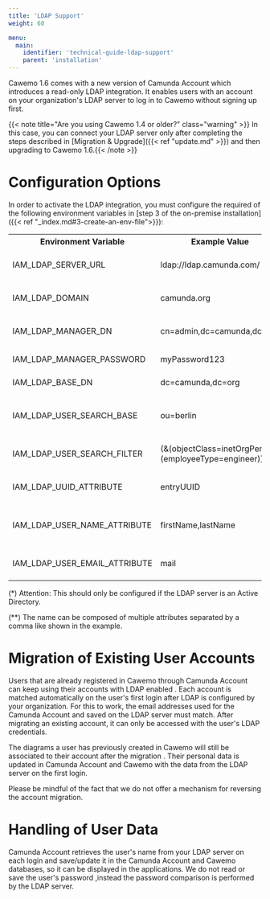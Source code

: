 ```yaml
---
title: 'LDAP Support'
weight: 60

menu:
  main:
    identifier: 'technical-guide-ldap-support'
    parent: 'installation'
---
```


Cawemo 1.6 comes with a new version of Camunda Account which introduces a read-only LDAP integration. It enables users
 with an account on your organization's LDAP server to log in to Cawemo without signing up first.
  
{{< note title="Are you using Cawemo 1.4 or older?" class="warning" >}} In this case, you can connect your LDAP server
 only after completing the steps described in [Migration & Upgrade]({{< ref "update.md" >}}) and then upgrading to
  Cawemo 1.6.{{< /note >}}
  
# Configuration Options

In order to activate the LDAP integration, you must configure the required of the following environment variables in
 [step 3 of the on-premise installation]({{< ref "_index.md#3-create-an-env-file">}}):

<table class="table table-striped">
 <tr>
   <th>Environment Variable</th>
   <th>Example Value</th>
   <th>Description</th>
   <th>Required</th>
 </tr>
  <tr>
    <td>IAM_LDAP_SERVER_URL</td>
    <td>ldap://ldap.camunda.com/</td>
    <td>URL at which the LDAP server can be reached</td>
    <td>Yes</td>
  </tr>  
  <tr>
    <td>IAM_LDAP_DOMAIN</td>
    <td>camunda.org</td>
    <td>Domain of an Active Directory LDAP Server</td>
    <td>No*</td>
 </tr>
 <tr>
    <td>IAM_LDAP_MANAGER_DN</td>
    <td>cn=admin,dc=camunda,dc=org</td>
    <td>Dn (Distinguished name) to bind to the LDAP server</td>
    <td>Yes</td>
 </tr>
 <tr>
    <td>IAM_LDAP_MANAGER_PASSWORD</td>
    <td>myPassword123</td>
    <td>Password to bind to the LDAP server</td>
    <td>Yes</td>
 </tr>
 <tr>
   <td>IAM_LDAP_BASE_DN</td>
   <td>dc=camunda,dc=org</td>
   <td>Start location for LDAP search</td>
   <td>Yes</td>
 </tr>
 <tr>
   <td>IAM_LDAP_USER_SEARCH_BASE</td>
   <td>ou=berlin</td>
   <td>Start location for user search; relative to IAM_LDAP_BASE_DN</td>
   <td>No</td>
 </tr>
 <tr>
   <td>IAM_LDAP_USER_SEARCH_FILTER</td>
   <td>(&(objectClass=inetOrgPerson)(employeeType=engineer))</td>
   <td>Filter to restrict the group of users to search in</td>
   <td>No</td>
 </tr>
 <tr>
   <td>IAM_LDAP_UUID_ATTRIBUTE</td>
   <td>entryUUID</td>
   <td>Name of the attribute containing the UUID of the user</td>
   <td>Yes</td>
 </tr> 
 <tr>
   <td>IAM_LDAP_USER_NAME_ATTRIBUTE</td>
   <td>firstName,lastName</td>
   <td>Name(s) of the attribute(s) containing the user name**</td>
   <td>Yes</td>
 </tr>
 <tr>
   <td>IAM_LDAP_USER_EMAIL_ATTRIBUTE</td>
   <td>mail</td>
   <td>Name of the attribute containing the user's email</td>
   <td>Yes</td>
 </tr>
</table>

(\*) Attention: This should only be configured if the LDAP server is an Active Directory.

(\*\*) The name can be composed of multiple attributes separated by a comma like shown in the example.

# Migration of Existing User Accounts

Users that are already registered in Cawemo through Camunda Account can keep using their accounts with LDAP enabled
. Each account is matched automatically on the user's first login after LDAP is configured by your organization. For
 this to work, the email addresses used for the Camunda Account and saved on the LDAP server must match. After
  migrating an existing account, it can only be accessed with the user's LDAP credentials.
  
The diagrams a user has previously created in Cawemo will still be associated to their account after the migration
. Their personal data is updated in Camunda Account and Cawemo with the data from the LDAP server on the first login.

Please be mindful of the fact that we do not offer a mechanism for reversing the account migration.

# Handling of User Data

Camunda Account retrieves the user's name from your LDAP server on each login and save/update it in the Camunda Account
 and Cawemo databases, so it can be displayed in the applications. We do not read or save the user's password
 ,instead the password comparison is performed by the LDAP server.
